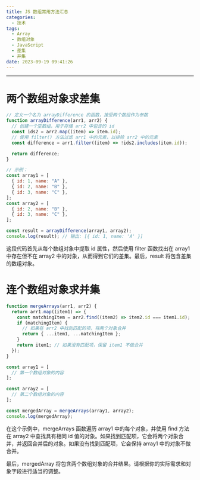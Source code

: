 ```yaml
---
title: JS 数组常用方法汇总
categories:
  - 技术
tags:
  - Array
  - 数组对象
  - JavaScript
  - 差集
  - 并集
date: 2023-09-19 09:41:26
---
```


---

# 两个数组对象求差集

```js
// 定义一个名为 arrayDifference 的函数，接受两个数组作为参数
function arrayDifference(arr1, arr2) {
  // 创建一个空数组，用于存储 arr2 中包含的 id
  const ids2 = arr2.map((item) => item.id);
  // 使用 filter() 方法过滤 arr1 中的元素，以排除 arr2 中的元素
  const difference = arr1.filter((item) => !ids2.includes(item.id));

  return difference;
}

// 示例：
const array1 = [
  { id: 1, name: "A" },
  { id: 2, name: "B" },
  { id: 3, name: "C" },
];
const array2 = [
  { id: 2, name: "B" },
  { id: 3, name: "C" },
];

const result = arrayDifference(array1, array2);
console.log(result); // 输出: [{ id: 1, name: 'A' }]
```

这段代码首先从每个数组对象中提取 id 属性，然后使用 filter 函数找出在 array1 中存在但不在 array2 中的对象，从而得到它们的差集。最后，result 将包含差集的数组对象。

<!-- more -->

# 连个数组对象求并集

```js
function mergeArrays(arr1, arr2) {
  return arr1.map((item1) => {
    const matchingItem = arr2.find((item2) => item2.id === item1.id);
    if (matchingItem) {
      // 如果在 arr2 中找到匹配的项，将两个对象合并
      return { ...item1, ...matchingItem };
    }
    return item1; // 如果没有匹配项，保留 item1 不做合并
  });
}

const array1 = [
  // 第一个数组对象的内容
];

const array2 = [
  // 第二个数组对象的内容
];

const mergedArray = mergeArrays(array1, array2);
console.log(mergedArray);
```

在这个示例中，mergeArrays 函数遍历 array1 中的每个对象，并使用 find 方法在 array2 中查找具有相同 id 值的对象。如果找到匹配项，它会将两个对象合并，并返回合并后的对象。如果没有找到匹配项，它会保持 array1 中的对象不做合并。

最后，mergedArray 将包含两个数组对象的合并结果。请根据你的实际需求和对象字段进行适当的调整。
